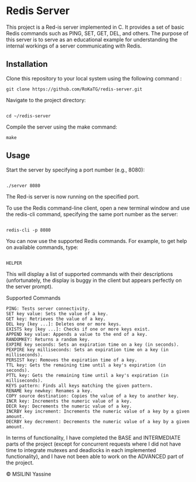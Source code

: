 # Redis Server

This project is a Red-is server implemented in C. It provides a set of basic Redis commands such as PING, SET, GET, DEL, and others. The purpose of this server is to serve as an educational example for understanding the internal workings of a server communicating with Redis.

## Installation

Clone this repository to your local system using the following command :

```shell
git clone https://github.com/RoKaTG/redis-server.git
```
Navigate to the project directory:

```shell

cd ~/redis-server
```
Compile the server using the make command:

```shell
make
```
## Usage

   Start the server by specifying a port number (e.g., 8080):

```shell

./server 8080
```
The Red-is server is now running on the specified port.

To use the Redis command-line client, open a new terminal window and use the redis-cli command, specifying the same port number as the server:

```shell

redis-cli -p 8080
```
You can now use the supported Redis commands. For example, to get help on available commands, type:

```shell

HELPER
```
   This will display a list of supported commands with their descriptions (unfortunately, the display is buggy in the client but appears perfectly on the server prompt).

Supported Commands

    PING: Tests server connectivity.
    SET key value: Sets the value of a key.
    GET key: Retrieves the value of a key.
    DEL key [key ...]: Deletes one or more keys.
    EXISTS key [key ...]: Checks if one or more keys exist.
    APPEND key value: Appends a value to the end of a key.
    RANDOMKEY: Returns a random key.
    EXPIRE key seconds: Sets an expiration time on a key (in seconds).
    PEXPIRE key milliseconds: Sets an expiration time on a key (in milliseconds).
    PERSIST key: Removes the expiration time of a key.
    TTL key: Gets the remaining time until a key's expiration (in seconds).
    PTTL key: Gets the remaining time until a key's expiration (in milliseconds).
    KEYS pattern: Finds all keys matching the given pattern.
    RENAME key newkey: Renames a key.
    COPY source destination: Copies the value of a key to another key.
    INCR key: Increments the numeric value of a key.
    DECR key: Decrements the numeric value of a key.
    INCRBY key increment: Increments the numeric value of a key by a given amount.
    DECRBY key decrement: Decrements the numeric value of a key by a given amount.

In terms of functionality, I have completed the BASE and INTERMEDIATE parts of the project (except for concurrent requests where I did not have time to integrate mutexes and deadlocks in each implemented functionality), and I have not been able to work on the ADVANCED part of the project.

© MSILINI Yassine
